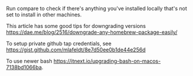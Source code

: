 Run compare to check if there's anything you've installed locally that's not
set to install in other machines.

This article has some good tips for downgrading versions
https://dae.me/blog/2516/downgrade-any-homebrew-package-easily/

To setup private github tap credentials, see
https://gist.github.com/mlafeldt/8e7d50ee0b1de44e256d

To use newer bash https://itnext.io/upgrading-bash-on-macos-7138bd1066ba.